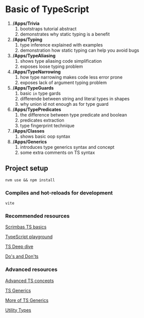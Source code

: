 # Basic of TypeScript

1. **/Apps/Trivia** 
   1. bootstraps tutorial abstract 
   2. demonstrates why static typing is a benefit
2. **/Apps/Typing**
   1. type inference explained with examples
   2. demonstration how static typing can help you avoid bugs
3. **/Apps/TypeAliasing** 
   1. shows type aliasing code simplification 
   2. exposes loose typing problem
4. **/Apps/TypeNarrowing**
   1. how type narrowing makes code less error prone
   2. exposes lack of argument typing problem
5. **/Apps/TypeGuards** 
   1. basic `in` type gards
   2. differende between string and literal types in shapes
   3. why union id not enough as for type guard
6. **/Apps/TypePredicates** 
   1. the difference between type predicate and boolean
   2. predicates extraction
   3. type fingerprint technique
7. **/Apps/Classes**
   1. shows basic oop syntax 
8. **/Apps/Generics**
   1. introduces type generics syntax and concept
   2. some extra comments on TS syntax

## Project setup
```
nvm use && npm install
```

### Compiles and hot-reloads for development
```
vite
```

### Recommended resources
[Scrimbas TS basics](https://scrimba.com/learn/typescript)

[TypeScript playground](https://www.typescriptlang.org/play)

[TS Deep dive](https://basarat.gitbook.io/typescript/styleguide)

[Do's and Don'ts](https://www.typescriptlang.org/docs/handbook/declaration-files/do-s-and-don-ts.html)

### Advanced resources
[Advanced TS concepts](https://www.youtube.com/watch?v=eJ6R1knfsoc)

[TS Generics](https://www.youtube.com/watch?v=VR4qgEZ-YkQ)

[More of TS Generics](https://www.youtube.com/watch?v=dLPgQRbVquo)

[Utility Types](https://www.youtube.com/watch?v=Fgcu_iB2X04)

